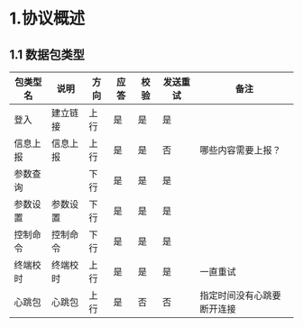 # 1.协议概述
## 1.1 数据包类型
包类型名 | 说明 | 方向 | 应答 | 校验 | 发送重试 | 备注  
---|---|---|---|---|---|---
登入 | 建立链接 | 上行 | 是 | 是 | 是
信息上报 | 信息上报 | 上行 | 是 | 是 | 否 | 哪些内容需要上报？
参数查询 | | 下行 | 是 | 是 | 是 |
参数设置 | 参数设置 |  下行 | 是 | 是 | 是 
控制命令 | 控制命令 | 下行 | 是 | 是 | 是 
终端校时 | 终端校时 | 上行 | 是 | 是 | 是 | 一直重试
心跳包  |  心跳包  | 上行 | 是 | 否 | 否 | 指定时间没有心跳要断开连接

   